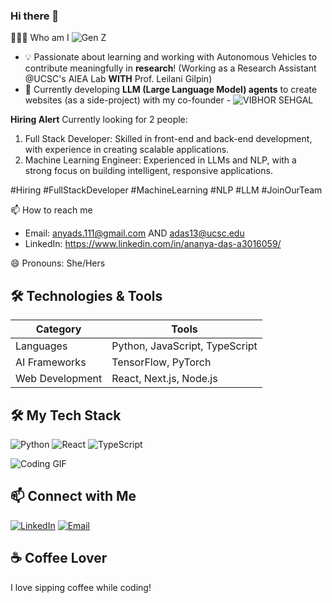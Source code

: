 ### Hi there 👋

👨🏻‍💻 Who am I ![Gen Z](https://img.shields.io/badge/Gen%20Z-blue?style=flat-square)
* 💡 Passionate about learning and working with Autonomous Vehicles to contribute meaningfully in **research**! (Working as a Research Assistant @UCSC's AIEA Lab **WITH** Prof. Leilani Gilpin)
* 🧠 Currently developing **LLM (Large Language Model) agents** to create websites (as a side-project) with my co-founder - ![VIBHOR SEHGAL](https://img.shields.io/badge/VIBHOR%20SEHGAL-red?style=flat-square)

**Hiring Alert** Currently looking for 2 people: 

1. Full Stack Developer: Skilled in front-end and back-end development, with experience in creating scalable applications.
2. Machine Learning Engineer: Experienced in LLMs and NLP, with a strong focus on building intelligent, responsive applications.

#Hiring #FullStackDeveloper #MachineLearning #NLP #LLM #JoinOurTeam


📫 How to reach me
* Email: anyads.111@gmail.com AND adas13@ucsc.edu
* LinkedIn: https://www.linkedin.com/in/ananya-das-a3016059/

😄 Pronouns:
She/Hers

## 🛠️ Technologies & Tools
| Category         | Tools                     |
| ---------------- | ------------------------- |
| Languages        | Python, JavaScript, TypeScript |
| AI Frameworks    | TensorFlow, PyTorch       |
| Web Development  | React, Next.js, Node.js   |

## 🛠️ My Tech Stack
![Python](https://img.shields.io/badge/Python-3776AB?style=for-the-badge&logo=python&logoColor=white)
![React](https://img.shields.io/badge/React-20232A?style=for-the-badge&logo=react&logoColor=61DAFB)
![TypeScript](https://img.shields.io/badge/TypeScript-3178C6?style=for-the-badge&logo=typescript&logoColor=white)

![Coding GIF](https://media.giphy.com/media/13HgwGsXF0aiGY/giphy.gif)

## 📫 Connect with Me
[![LinkedIn](https://img.shields.io/badge/LinkedIn-blue?style=for-the-badge&logo=linkedin)](https://www.linkedin.com/in/ananya-das-a3016059/)
[![Email](https://img.shields.io/badge/Email-red?style=for-the-badge&logo=gmail&logoColor=white)](mailto:das.ananya2607@gmail.com)


## ☕ Coffee Lover
I love sipping coffee while coding!




<!--
**ananyadas2607/ananyadas2607** is a ✨ _special_ ✨ repository because its `README.md` (this file) appears on your GitHub profile.

Here are some ideas to get you started:

- 🔭 I’m currently working on ...
- 🌱 I’m currently learning ...
- 👯 I’m looking to collaborate on ...
- 🤔 I’m looking for help with ...
- 💬 Ask me about ...
- 📫 How to reach me: ...
- 😄 Pronouns: ...
- ⚡ Fun fact: ...
-->
